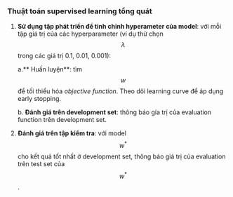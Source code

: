 ### Thuật toán supervised learning tổng quát

1. **Sử dụng tập phát triển để tinh chỉnh hyperameter của model**: với mỗi tập giá trị của các hyperparameter (ví dụ thử chọn $$\lambda$$ trong các giá trị 0.1, 0.01, 0.001):

    a.** Huấn luyện**: tìm $$w$$ để tối thiểu hóa *objective function*. Theo dõi learning curve để áp dụng early stopping. 
    
    b. **Đánh giá trên development set**: thông báo gía trị của evaluation function trên development set. 

2. **Đánh giá trên tập kiểm tra**: với model $$w^*$$ cho kết quả tốt nhất ở development set, thông báo giá trị của evaluation trên test set của $$w^*$$.
